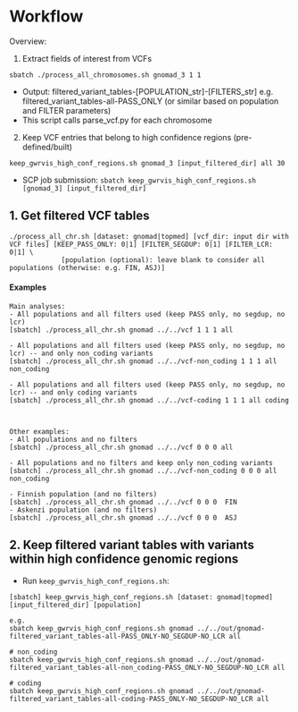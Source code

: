 # Workflow  
Overview:
1. Extract fields of interest from VCFs 
```
sbatch ./process_all_chromosomes.sh gnomad_3 1 1
```

- Output: filtered_variant_tables-[POPULATION_str]-[FILTERS_str] e.g. filtered_variant_tables-all-PASS_ONLY (or similar based on population and FILTER parameters)
- This script calls parse_vcf.py for each chromosome


2. Keep VCF entries that belong to high confidence regions (pre-defined/built)
```
keep_gwrvis_high_conf_regions.sh gnomad_3 [input_filtered_dir] all 30
```

- SCP job submission: `sbatch keep_gwrvis_high_conf_regions.sh [gnomad_3] [input_filtered_dir]`



## 1. Get filtered VCF tables  
```
./process_all_chr.sh [dataset: gnomad|topmed] [vcf_dir: input dir with VCF files] [KEEP_PASS_ONLY: 0|1] [FILTER_SEGDUP: 0|1] [FILTER_LCR: 0|1] \
		     [population (optional): leave blank to consider all populations (otherwise: e.g. FIN, ASJ)]
```
#### Examples
```
Main analyses:
- All populations and all filters used (keep PASS only, no segdup, no lcr)
[sbatch] ./process_all_chr.sh gnomad ../../vcf 1 1 1 all

- All populations and all filters used (keep PASS only, no segdup, no lcr) -- and only non_coding variants
[sbatch] ./process_all_chr.sh gnomad ../../vcf-non_coding 1 1 1 all non_coding

- All populations and all filters used (keep PASS only, no segdup, no lcr) -- and only coding variants
[sbatch] ./process_all_chr.sh gnomad ../../vcf-coding 1 1 1 all coding



Other examples:
- All populations and no filters
[sbatch] ./process_all_chr.sh gnomad ../../vcf 0 0 0 all

- All populations and no filters and keep only non_coding variants
[sbatch] ./process_all_chr.sh gnomad ../../vcf-non_coding 0 0 0 all non_coding

- Finnish population (and no filters)
[sbatch] ./process_all_chr.sh gnomad ../../vcf 0 0 0  FIN
- Askenzi population (and no filters)
[sbatch] ./process_all_chr.sh gnomad ../../vcf 0 0 0  ASJ
```


## 2. Keep filtered variant tables with variants within high confidence genomic regions
- Run `keep_gwrvis_high_conf_regions.sh`:
```
[sbatch] keep_gwrvis_high_conf_regions.sh [dataset: gnomad|topmed] [input_filtered_dir] [population]

e.g.
sbatch keep_gwrvis_high_conf_regions.sh gnomad ../../out/gnomad-filtered_variant_tables-all-PASS_ONLY-NO_SEGDUP-NO_LCR all

# non_coding
sbatch keep_gwrvis_high_conf_regions.sh gnomad ../../out/gnomad-filtered_variant_tables-all-non_coding-PASS_ONLY-NO_SEGDUP-NO_LCR all

# coding
sbatch keep_gwrvis_high_conf_regions.sh gnomad ../../out/gnomad-filtered_variant_tables-all-coding-PASS_ONLY-NO_SEGDUP-NO_LCR all
```
